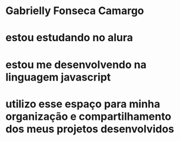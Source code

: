 # Gabrielly Fonseca Camargo
# estou estudando no alura
# estou me desenvolvendo na linguagem javascript
# utilizo esse espaço para minha organização e compartilhamento dos meus projetos desenvolvidos
